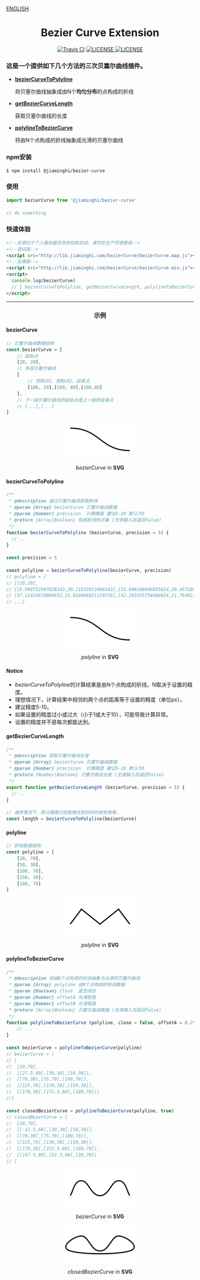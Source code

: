 [ENGLISH](./README_EN.md)

<h1 align="center">Bezier Curve Extension</h1>

<p align="center">
    <a href="https://travis-ci.com/jiaming743/bezierCurve"><img src="https://img.shields.io/travis/com/jiaming743/bezierCurve.svg" alt="Travis CI"></a>
    <a href="https://github.com/jiaming743/BezierCurve/blob/master/LICENSE"><img src="https://img.shields.io/github/license/jiaming743/bezierCurve.svg" alt="LICENSE" /> </a>
    <a href="https://www.npmjs.com/package/@jiaminghi/bezier-curve"><img src="https://img.shields.io/npm/v/@jiaminghi/bezier-curve.svg" alt="LICENSE" /> </a>
</p>

### 这是一个提供如下几个方法的三次贝塞尔曲线插件。

- **[bezierCurveToPolyline](#bezierCurveToPolyline)**

  将贝塞尔曲线抽象成由N个**均匀分布**的点构成的折线

- **[getBezierCurveLength](#getBezierCurveLength)**

  获取贝塞尔曲线的长度

- **[polylineToBezierCurve](#polylineToBezierCurve)**

  将由N个点构成的折线抽象成光滑的贝塞尔曲线

### npm安装

```shell
$ npm install @jiaminghi/bezier-curve
```

### 使用

```javascript
import bezierCurve from '@jiaminghi/bezier-curve'

// do something
```

### 快速体验

```html
<!--资源位于个人服务器仅供体验和测试，请勿在生产环境使用-->
<!--调试版-->
<script src="http://lib.jiaminghi.com/bezierCurve/bezierCurve.map.js"></script>
<!--压缩版-->
<script src="http://lib.jiaminghi.com/bezierCurve/bezierCurve.min.js"></script>
<script>
  console.log(bezierCurve)
  // { bezierCurveToPolyline, getBezierCurveLength, polylineToBezierCurve }
</script>
```

------

<h3 align="center">示例</h3>

#### bezierCurve

```javascript
// 贝塞尔曲线数据结构
const bezierCurve = [
    // 起始点
	[20, 20],
    // 多段贝塞尔曲线
    [
        // 控制点1，控制点2，结束点
        [100, 20],[100, 80],[180,80]
    ],
    // 下一段贝塞尔曲线的起始点是上一段的结束点
    // [...],[...]
]
```

<p align="center">
    <img width="200px" src="./exampleImgs/bezierCurve.png" />
</p>

<p align="center"><i>bezierCurve</i> in <b>SVG</b></p>

#### bezierCurveToPolyline

```javascript
/**
 * @description 通过贝塞尔曲线获取折线
 * @param {Array} bezierCurve 贝塞尔曲线数据
 * @param {Number} precision  计算精度 建议5-10 默认为5
 * @return {Array|Boolean} 构成折线的点集 (无效输入将返回false)
 */
function bezierCurveToPolyline (bezierCurve, precision = 5) {
  // ...
}

const precision = 5

const polyline = bezierCurveToPolyline(bezierCurve, precision)
// polyline = [
// [[20,20],
// [25.998752507628243,20.11632023466343],[31.698106846035834,20.457189096242345],
// [37.11424670004552,21.010468821119716],[42.263355754480024,21.764021645678454],
// ...]
```

<p align="center">
    <img width="200px" src="./exampleImgs/bezierCurveToPolyline.png" />
</p>

<p align="center"><i>polyline</i> in <b>SVG</b></p>

#### Notice

- *bezierCurveToPolyline*的计算结果是由N个点构成的折线，N取决于设置的精度。
- 理想情况下，计算结果中相邻的两个点的距离等于设置的精度（单位px）。
- 建议精度5-10。
- 如果设置的精度过小或过大（小于1或大于10），可能导致计算异常。
- 设置的精度并不是每次都能达到。



#### getBezierCurveLength

```js
/**
 * @description 获取贝塞尔曲线长度
 * @param {Array} bezierCurve 贝塞尔曲线数据
 * @param {Number} precision  计算精度 建议5-10 默认为5
 * @return {Number|Boolean} 贝塞尔曲线长度 (无效输入将返回false)
 */
export function getBezierCurveLength (bezierCurve, precision = 5) {
  // ...
}

// 通常情况下，默认精度已经能够达到较好的视觉效果。
const length = bezierCurveToPolyline(bezierCurve)
```



#### polyline

```javascript
// 折线数据结构
const polyline = [
    [20, 70],
    [50, 30],
    [100, 70],
    [150, 30],
    [180, 70]
]
```

<p align="center">
    <img width="200px" src="./exampleImgs/polyline.png" />
</p>

<p align="center"><i>polyline</i> in <b>SVG</b></p>



#### polylineToBezierCurve

```javascript
/**
 * @description 将由N个点构成的折线抽象为光滑的贝塞尔曲线
 * @param {Array} polyline 由N个点构成的折线数据
 * @param {Boolean} close  是否闭合
 * @param {Number} offsetA 光滑程度
 * @param {Number} offsetB 光滑程度
 * @return {Array|Boolean} 贝塞尔曲线数据 (无效输入将返回false)
 */
function polylineToBezierCurve (polyline, close = false, offsetA = 0.25, offsetB = 0.25) {
	// ...
}

const bezierCurve = polylineToBezierCurve(polyline)
// bezierCurve = [
// [
// 	[20,70],
// 	[[27.5,60],[30,30],[50,30]],
// 	[[70,30],[75,70],[100,70]],
// 	[[125,70],[130,30],[150,30]],
// 	[[170,30],[172.5,60],[180,70]]]
//]

const closedBezierCurve = polylineToBezierCurve(polyline, true)
// closedBezerCurve = [
// 	[20,70],
// 	[[-12.5,60],[30,30],[50,30]],
// 	[[70,30],[75,70],[100,70]],
// 	[[125,70],[130,30],[150,30]],
// 	[[170,30],[212.5,60],[180,70]],
// 	[[147.5,80],[52.5,80],[20,70]]
// ]
```

<p align="center">
    <img width="200px" src="./exampleImgs/polylineToBezierCurve.png" />
</p>

<p align="center"><i>bezierCurve</i> in <b>SVG</b></p>

<p align="center">
    <img width="200px" src="./exampleImgs/polylineToClosedBezierCurve.png" />
</p>

<p align="center"><i>closedBezierCurve</i> in <b>SVG</b></p>

